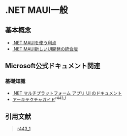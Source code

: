 # .NET MAUI一般

## 基本概念

- [.NET MAUIを使う利点](https://qiita.com/MAUIHighSchool/items/c3c1f67d4b5820bbfbbc)
- [.NET MAUI新しいUI開発の統合版](https://www.aimnext.co.jp/service/dotnet-maui.html)

## Microsoft公式ドキュメント関連

### 基礎知識

- [.NET マルチプラットフォーム アプリ UI のドキュメント](https://learn.microsoft.com/ja-jp/dotnet/maui/?view=net-maui-8.0)
- [アーキテクチャガイド](../14_Rcv/441_NETMAUI/Enterprise-Application-Patterns-Using-.NET-MAUI.pdf)<sup>r443_1</sup>

## 引用文献

> [r443_1](https://dotnet.microsoft.com/ja-jp/learn/dotnet/architecture-guides)